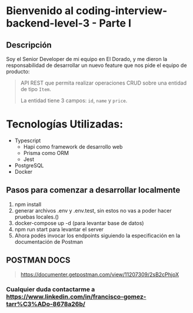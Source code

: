 # Bienvenido al coding-interview-backend-level-3 - Parte I

## Descripción
Soy el Senior Developer de mi equipo en El Dorado, y me dieron la responsabilidad de desarrollar un nuevo feature que nos pide el equipo de producto:

> API REST que permita realizar operaciones CRUD sobre una entidad de tipo `Item`.
>
> La entidad tiene 3 campos: `id`, `name` y `price`.
>
>

# Tecnologías Utilizadas:
- Typescript
    - Hapi como framework de desarrollo web
    - Prisma como ORM
    - Jest
- PostgreSQL
- Docker

## Pasos para comenzar a desarrollar localmente
1. npm install
2. generar archivos .env y .env.test, sin estos no vas a poder hacer pruebas locales.()
3. docker-compose up -d (para levantar base de datos)
4. npm run start para levantar el server
5. Ahora podés invocar los endpoints siguiendo la especificación en la documentación de Postman

## POSTMAN DOCS
> https://documenter.getpostman.com/view/11207309/2sB2cPhjoX

### Cualquier duda contactarme a https://www.linkedin.com/in/francisco-gomez-tarr%C3%ADo-8678a26b/
